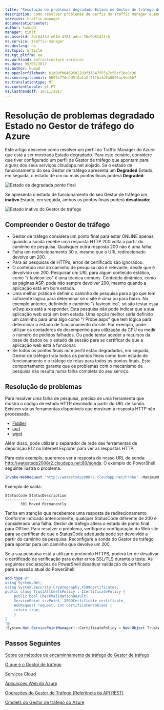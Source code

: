 ```yaml
---
title: "Resolução de problemas degradado Estado no Gestor de tráfego do Azure"
description: Como resolver problemas de perfis do Traffic Manager quando mostra como degradada estado.
services: traffic-manager
documentationcenter: 
author: kumudd
manager: timlt
ms.assetid: 8af0433d-e61b-4761-adcc-7bc9b8142fc6
ms.service: traffic-manager
ms.devlang: na
ms.topic: article
ms.tgt_pltfrm: na
ms.workload: infrastructure-services
ms.date: 05/03/2017
ms.author: kumud
ms.openlocfilehash: b1d00fb84695d2289f37647f55a7c56cf28c8c96
ms.sourcegitcommit: 6699c77dcbd5f8a1a2f21fba3d0a0005ac9ed6b7
ms.translationtype: MT
ms.contentlocale: pt-PT
ms.lasthandoff: 10/11/2017
---
```

# <a name="troubleshooting-degraded-state-on-azure-traffic-manager"></a>Resolução de problemas degradado Estado no Gestor de tráfego do Azure

Este artigo descreve como resolver um perfil do Traffic Manager do Azure que está a ser mostrada Estado degradado. Para este cenário, considere que tiver configurado um perfil de Gestor de tráfego que apontam para alguns dos seus serviços cloudapp.net alojado. Se o estado de funcionamento do seu Gestor de tráfego apresenta um **Degraded** Estado, em seguida, o estado de um ou mais pontos finais poderá **Degraded**:

![Estado de degradada ponto final](./media/traffic-manager-troubleshooting-degraded/traffic-manager-degradedifonedegraded.png)

Se apresenta o estado de funcionamento do seu Gestor de tráfego um **inativo** Estado, em seguida, ambos os pontos finais poderá **desativado**:

![Estado inativo do Gestor de tráfego](./media/traffic-manager-troubleshooting-degraded/traffic-manager-inactive.png)

## <a name="understanding-traffic-manager-probes"></a>Compreender o Gestor de tráfego

* Gestor de tráfego considera um ponto final para estar ONLINE apenas quando a sonda recebe uma resposta HTTP 200 volta a partir do caminho de pesquisa. Quaisquer outra resposta 200 não é uma falha.
* Falha um redirecionamento 30 x, mesmo que o URL redirecionado devolve um 200.
* Para as pesquisas de HTTPs, erros de certificado são ignorados.
* O conteúdo real do caminho de pesquisa não é relevante, desde que é devolvido um 200. Pesquisar um URL para algum conteúdo estático, como "/ favicon.ico" é uma técnica comuns. Conteúdo dinâmico, como as páginas ASP, pode não sempre devolver 200, mesmo quando a aplicação está em bom estada.
* Uma melhor prática é definir o caminho de pesquisa para algo que tem suficiente lógica para determinar se o site é cima ou para baixo. No exemplo anterior, definindo o caminho "/ favicon.ico", só são testar essa w3wp.exe está a responder. Esta pesquisa não pode indicar que a sua aplicação web está em bom estada. Uma opção melhor seria definido um caminho para uma algo como "/ Probe.aspx" que tem lógica para determinar o estado de funcionamento do site. Por exemplo, pode utilizar os contadores de desempenho para utilização da CPU ou medir o número de pedidos falhados. Ou pode tentar aceder a recursos da base de dados ou o estado da sessão para se certificar de que a aplicação web está a funcionar.
* Se todos os pontos finais num perfil estão degradados, em seguida, Gestor de tráfego trata todos os pontos finais como bom estado de funcionamento e o tráfego de rotas para todos os pontos finais. Este comportamento garante que os problemas com o mecanismo de pesquisa não resulta numa falha completa do seu serviço.

## <a name="troubleshooting"></a>Resolução de problemas

Para resolver uma falha de pesquisa, precisa de uma ferramenta que mostra o código de estado HTTP devolvido a partir do URL de sonda. Existem várias ferramentas disponíveis que mostram a resposta HTTP não processada.

* [Fiddler](http://www.telerik.com/fiddler)
* [curl](https://curl.haxx.se/)
* [wget](http://gnuwin32.sourceforge.net/packages/wget.htm)

Além disso, pode utilizar o separador de rede das ferramentas de depuração F12 no Internet Explorer para ver as respostas HTTP.

Para este exemplo, queremos ver a resposta do nosso URL de sonda: http://watestsdp2008r2.cloudapp.net:80/sonda. O exemplo do PowerShell seguinte ilustra o problema.

```powershell
Invoke-WebRequest 'http://watestsdp2008r2.cloudapp.net/Probe' -MaximumRedirection 0 -ErrorAction SilentlyContinue | Select-Object StatusCode,StatusDescription
```

Exemplo de saída:

    StatusCode StatusDescription
    ---------- -----------------
           301 Moved Permanently

Tenha em atenção que recebemos uma resposta de redirecionamento. Conforme indicado anteriormente, qualquer StatusCode diferente de 200 é considerado uma falha. Gestor de tráfego altera o estado de ponto final para Offline. Para resolver o problema, verifique a configuração do Web site para se certificar de que o StatusCode adequada pode ser devolvido a partir do caminho de pesquisa. Reconfigure a sonda do Gestor de tráfego para apontar para um caminho que devolve um 200.

Se a sua pesquisa está a utilizar o protocolo HTTPS, poderá ter de desativar o certificado de verificação para evitar erros SSL/TLS durante o teste. As seguintes declarações de PowerShell desativar validação de certificado para a sessão atual do PowerShell:

```powershell
add-type @"
using System.Net;
using System.Security.Cryptography.X509Certificates;
public class TrustAllCertsPolicy : ICertificatePolicy {
    public bool CheckValidationResult(
    ServicePoint srvPoint, X509Certificate certificate,
    WebRequest request, int certificateProblem) {
    return true;
    }
}
"@
[System.Net.ServicePointManager]::CertificatePolicy = New-Object TrustAllCertsPolicy
```

## <a name="next-steps"></a>Passos Seguintes

[Sobre os métodos de encaminhamento de tráfego do Gestor de tráfego](traffic-manager-routing-methods.md)

[O que é o Gestor de tráfego](traffic-manager-overview.md)

[Serviços Cloud](http://go.microsoft.com/fwlink/?LinkId=314074)

[Aplicações Web do Azure](https://azure.microsoft.com/documentation/services/app-service/web/)

[Operações do Gestor de Tráfego (Referência da API REST)](http://go.microsoft.com/fwlink/?LinkId=313584)

[Cmdlets do Gestor de tráfego do Azure][1]

[1]: https://msdn.microsoft.com/library/mt125941(v=azure.200).aspx
